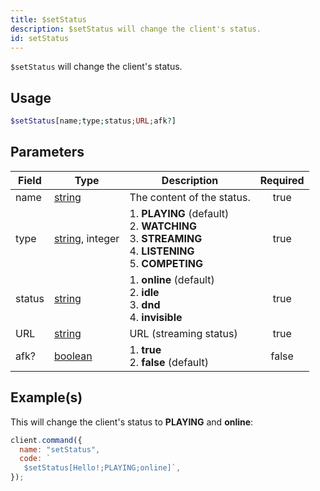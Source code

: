 ```yaml
---
title: $setStatus
description: $setStatus will change the client's status.
id: setStatus
---
```


`$setStatus` will change the client's status.

## Usage

```php
$setStatus[name;type;status;URL;afk?]
```

## Parameters

| Field  | Type                                                                                                       | Description                                                                                                             | Required |
| ------ | ---------------------------------------------------------------------------------------------------------- | ----------------------------------------------------------------------------------------------------------------------- | :------: |
| name   | [string](https://developer.mozilla.org/en-US/docs/Web/JavaScript/Reference/Global_Objects/String)          | The content of the status.                                                                                              |   true   |
| type   | [string](https://developer.mozilla.org/en-US/docs/Web/JavaScript/Reference/Global_Objects/String), integer | 1. **PLAYING** (default) <br /> 2. **WATCHING** <br /> 3. **STREAMING** <br /> 4. **LISTENING** <br /> 5. **COMPETING** |   true   |
| status | [string](https://developer.mozilla.org/en-US/docs/Web/JavaScript/Reference/Global_Objects/String)          | 1. **online** (default) <br /> 2. **idle** <br /> 3. **dnd** <br /> 4. **invisible**                                    |   true   |
| URL    | [string](https://developer.mozilla.org/en-US/docs/Web/JavaScript/Reference/Global_Objects/String)          | URL (streaming status)                                                                                                  |   true   |
| afk?   | [boolean](https://developer.mozilla.org/en-US/docs/Web/JavaScript/Reference/Global_Objects/Boolean)        | 1. **true** <br /> 2. **false** (default)                                                                               |  false   |

## Example(s)

This will change the client's status to **PLAYING** and **online**:

```javascript
client.command({
  name: "setStatus",
  code: `
   $setStatus[Hello!;PLAYING;online]`,
});
```
